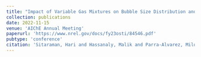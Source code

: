 ```yaml
---
title: "Impact of Variable Gas Mixtures on Bubble Size Distribution and Mass Transfer in Gas Fermentation Reactors"
collection: publications
date: 2022-11-15
venue: 'AIChE Annual Meeting'
paperurl: 'https://www.nrel.gov/docs/fy23osti/84546.pdf'
pubtype: 'conference'
citation: 'Sitaraman, Hari and Hassanaly, Malik and Parra-Alvarez, Milo and Rahimi, Mohammad and Stickel, Jonathan &quot; Impact of Variable Gas Mixtures on Bubble Size Distribution and Mass Transfer in Gas Fermentation Reactors (2022).&quot; <i>AIChE Annual Meeting</i>'
---
```

